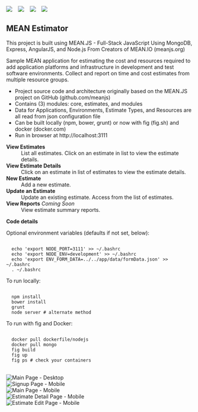 <div class="page-header">
<p>
<a href='https://travis-ci.org/garystafford/meanestimator'><img src='https://travis-ci.org/garystafford/meanestimator.svg?branch=master'></a>
&nbsp;&nbsp;
<a href='https://david-dm.org/garystafford/meanestimator'><img src='https://david-dm.org/garystafford/meanestimator.png'></a>
&nbsp;&nbsp;
<a href='https://david-dm.org/garystafford/meanestimator#info=devDependencies'><img src='https://david-dm.org/garystafford/meanestimator/dev-status.png'></a>
&nbsp;&nbsp;
<a href='https://codeship.com/projects/46419'><img src='https://codeship.com/projects/ffb358c0-4ab8-0132-efcb-7aa9472b8ea5/status'></a>
</p>
<h2>MEAN Estimator</h2>
</div>
<p>
  This project is built using MEAN.JS - Full-Stack JavaScript Using MongoDB, Express, AngularJS, and Node.js
  From Creators of MEAN.IO (meanjs.org)
</p>
<p>
  Sample MEAN application for estimating the cost and resources required to add application platforms and
  infrastructure in development and test software environments. Collect and report on time and cost estimates
  from multiple resource groups.
  <ul>
    <li>
      Project source code and architecture originally based on the MEAN.JS project on GitHub
      (github.com/meanjs)
    </li>
    <li>
      Contains (3) modules: core, estimates, and modules
    </li>
    <li>
      Data for Applications, Environments, Estimate Types, and Resources are all read from json configuration file
    </li>
    <li>
      Can be built locally (npm, bower, grunt) or now with fig (fig.sh) and docker (docker.com)
    </li>
    <li>
      Run in browser at http://localhost:3111
    </li>
    </ul>
</p>
<dl>
  <dt><strong>View Estimates</strong></dt>
  <dd>
    List all estimates. Click on an estimate in list to view the estimate details.
    <br>
  </dd>
  <dt><strong>View Estimate Details</strong></dt>
  <dd>
    Click on an estimate in list of estimates to view the estimate details.
    <br>
  </dd>
  <dt><strong>New Estimate</strong></dt>
  <dd>
    Add a new estimate.
    <br>
  </dd>
  <dt><strong>Update an Estimate</strong></dt>
  <dd>
    Update an existing estimate. Access from the list of estimates.
    <br>
  </dd>
  <dt><strong>View Reports</strong> <i>Coming Soon</i></dt>
  <dd>
    View estimate summary reports.
  </dd>
</dl>
<strong>Code details</strong>
<p>
  Optional environment variables (defaults if not set, below):<br/>
  <pre><code>
  echo 'export NODE_PORT=3111' >> ~/.bashrc
  echo 'export NODE_ENV=development' >> ~/.bashrc
  echo 'export ENV_FORM_DATA=../../app/data/formData.json' >> ~/.bashrc
  . ~/.bashrc</code></pre>
</p>
<p> To run locally:<br/>
  <pre><code>
  npm install
  bower install
  grunt
  node server # alternate method</code></pre>
</p>
<p>
  To run with fig and Docker:<br />
  <pre><code>
  docker pull dockerfile/nodejs
  docker pull mongo
  fig build
  fig up
  fig ps # check your containers</code></pre>
</p>
<br>
<img src="https://github.com/garystafford/meanestimator/blob/master/images/main_page.png?raw=true" alt="Main Page - Desktop">
<br>
<img src="https://github.com/garystafford/meanestimator/blob/master/images/signup_mobile.png?raw=true" alt="Signup Page - Mobile">
<br>
<img src="https://github.com/garystafford/meanestimator/blob/master/images/main_page_mobile.png?raw=true" alt="Main Page - Mobile">
<br>
<img src="https://github.com/garystafford/meanestimator/blob/master/images/estimate_detail_mobile.png?raw=true" alt="Estimate Detail Page - Mobile">
<br>
<img src="https://github.com/garystafford/meanestimator/blob/master/images/edit_estimate_mobile.png?raw=true" alt="Estimate Edit Page - Mobile">

